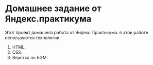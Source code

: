 # Домашнее задание от Яндекс.практикума  
Этот проект домашняя работа от Яндекс.Практикума. в этой работе используются технологии:    
1. HTML.
2. CSS.
3. Верстка по БЭМ.